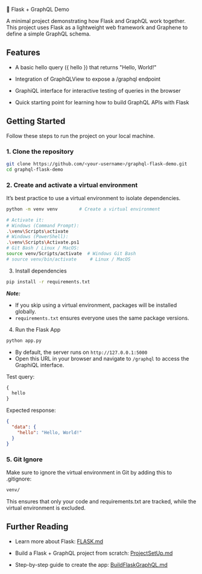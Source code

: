 🧩 Flask + GraphQL Demo

A minimal project demonstrating how Flask and GraphQL work together.
This project uses Flask as a lightweight web framework and Graphene to define a simple GraphQL schema.

## Features

- A basic hello query ({ hello }) that returns "Hello, World!"

- Integration of GraphQLView to expose a /graphql endpoint

- GraphiQL interface for interactive testing of queries in the browser

- Quick starting point for learning how to build GraphQL APIs with Flask

## Getting Started

Follow these steps to run the project on your local machine.

### 1. Clone the repository

```bash
git clone https://github.com/<your-username>/graphql-flask-demo.git
cd graphql-flask-demo
```

### 2. Create and activate a virtual environment

It’s best practice to use a virtual environment to isolate dependencies.

```bash
python -m venv venv        # Create a virtual environment

# Activate it:
# Windows (Command Prompt):
.\venv\Scripts\activate
# Windows (PowerShell):
.\venv\Scripts\Activate.ps1
# Git Bash / Linux / MacOS:
source venv/Scripts/activate  # Windows Git Bash
# source venv/bin/activate     # Linux / MacOS
```

3. Install dependencies

```bash
pip install -r requirements.txt
```

**_Note:_**

- If you skip using a virtual environment, packages will be installed globally.
- `requirements.txt` ensures everyone uses the same package versions.

4. Run the Flask App

```bash
python app.py
```

- By default, the server runs on `http://127.0.0.1:5000`
- Open this URL in your browser and navigate to `/graphql` to access the GraphiQL interface.

Test query:

```graphql
{
  hello
}
```

Expected response:

```json
{
  "data": {
    "hello": "Hello, World!"
  }
}
```

### 5. Git Ignore

Make sure to ignore the virtual environment in Git by adding this to .gitignore:

```bash
venv/
```

This ensures that only your code and requirements.txt are tracked, while the virtual environment is excluded.

## Further Reading

- Learn more about Flask: [FLASK.md](./docs/FLASK.md)

- Build a Flask + GraphQL project from scratch: [ProjectSetUp.md](./docs/ProjectSetUp.md)

- Step-by-step guide to create the app: [BuildFlaskGraphQL.md](./docs/BuildFlaskGraphQL.md)

